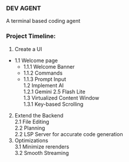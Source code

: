 ### DEV AGENT
A terminal based coding agent

### Project Timeline:
1. Create a UI<br>
- 1.1 Welcome page<br>
  - 1.1.1 Welcome Banner<br>
  - 1.1.2 Commands<br>
  - 1.1.3 Prompt Input<br>
  1.2 Implement AI<br>
    1.2.1 Gemini 2.5 Flash Lite<br>
  1.3 Virtualized Content Window<br>
    1.3.1 Key-based Scrolling<br>
2. Extend the Backend<br>
    2.1 File Editing<br>
    2.2 Planning<br>
    2.2 LSP Server for accurate code generation<br>
3. Optimizations<br>
    3.1 Minimize rerenders<br>
    3.2 Smooth Streaming<br>